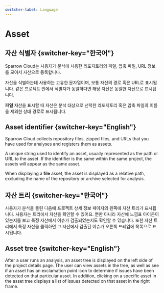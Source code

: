 ```yaml
---
switcher-label: Language
---
```


# Asset

## 자산 식별자 {switcher-key="한국어"}

Sparrow Cloud는 사용자가 분석에 사용한 리포지토리의 파일, 압축 파일, URL 정보를 모아서 자산으로 등록합니다.

자산을 식별하는데 사용하는 고유한 문자열이며, 보통 자산의 경로 혹은 URL로 표시됩니다. 같은 프로젝트 안에서 식별자가 동일하다면 해당 자산은 동일한 자산으로 표시됩니다.

**파일** 자산을 표시할 때 자산은 분석 대상으로 선택한 리포지토리 혹은 압축 파일의 이름을 제외한 상대 경로로 표시됩니다. 


## Asset identifier {switcher-key="English"}

Sparrow Cloud collects repository files, zipped files, and URLs that you have used for analyses and registers them as assets.

A unique string used to identify an asset, usually represented as the path or URL to the asset. If the identifier is the same within the same project, the assets will appear as the same asset.

When displaying a **file** asset, the asset is displayed as a relative path, excluding the name of the repository or archive selected for analysis.


## 자산 트리 {switcher-key="한국어"}

사용자가 분석을 돌린 다음에 프로젝트 상세 정보 페이지의 왼쪽에 자산 트리가 표시됩니다. 사용자는 트리에서 자산을 확인할 수 있어요. 뿐만 아니라 자산에 느낌표 아이콘이 있는지를 보고 특정 자산에서 이슈가 검출되었는지도 확인할 수 있습니다. 또한 자산 트리에서 특정 자산을 클릭하면 그 자산에서 검출된 이슈가 오른쪽 프레임에 목록으로 표시됩니다.


## Asset tree {switcher-key="English"}

After a user runs an analysis, an asset tree is displayed on the left side of the project details page. The user can view assets in the tree, as well as see if an asset has an exclamation point icon to determine if issues have been detected on that particular asset. In addition, clicking on a specific asset in the asset tree displays a list of issues detected on that asset in the right frame.
